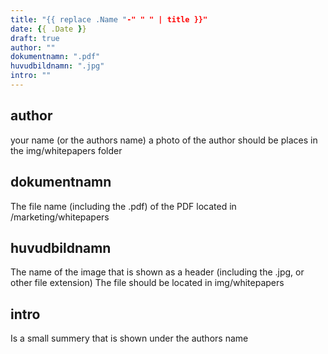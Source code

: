 ```yaml
---
title: "{{ replace .Name "-" " " | title }}"
date: {{ .Date }}
draft: true
author: ""
dokumentnamn: ".pdf"
huvudbildnamn: ".jpg"
intro: ""
---
```


## author
your name (or the authors name)
a photo of the author should be places in the img/whitepapers folder

## dokumentnamn
The file name (including the .pdf) of the PDF located in /marketing/whitepapers

## huvudbildnamn
The name of the image that is shown as a header (including the .jpg, or other file extension)
The file should be located in img/whitepapers

## intro
Is a small summery that is shown under the authors name
